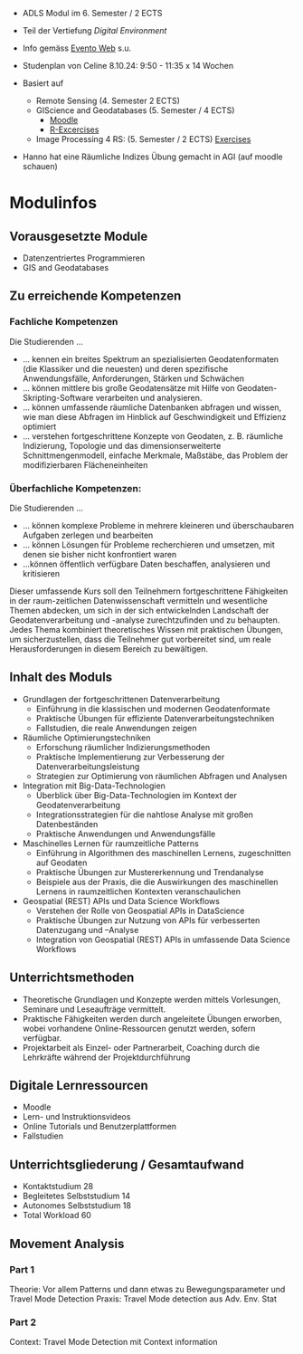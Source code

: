 

- ADLS Modul im 6. Semester / 2 ECTS
- Teil der Vertiefung *Digital Environment*
- Info gemäss [Evento Web](https://eventoweb.zhaw.ch/Evt_Pages/Brn_ModulDetailAZ.aspx?node=9698c362-5514-4689-a3c5-289dc074c8db&IDAnlass=1747495) s.u.
- Studenplan von Celine 8.10.24: 9:50 - 11:35 x 14 Wochen

- Basiert auf 
  - Remote Sensing (4. Semester 2 ECTS)
  - GIScience and Geodatabases (5. Semester / 4 ECTS)
    - [Moodle](https://moodle.zhaw.ch/course/view.php?id=20699)
    - [R-Excercises](https://zhaw-giscience-geodatabases.github.io/)
  - Image Processing 4 RS: (5. Semester / 2 ECTS)
    [Exercises](https://adls-image-processing-for-rs.github.io/RasterDataProcessing/)

- Hanno hat eine Räumliche Indizes Übung gemacht in AGI (auf moodle schauen)


# Modulinfos

## Vorausgesetzte Module 

- Datenzentriertes Programmieren
- GIS and Geodatabases


## Zu erreichende Kompetenzen 

### Fachliche Kompetenzen
 
Die Studierenden ...

- ... kennen ein breites Spektrum an spezialisierten Geodatenformaten (die Klassiker und die neuesten) und deren spezifische Anwendungsfälle, Anforderungen, Stärken und Schwächen 
- ... können mittlere bis große Geodatensätze mit Hilfe von Geodaten-Skripting-Software verarbeiten und analysieren.  
- ... können umfassende räumliche Datenbanken abfragen und wissen, wie man diese Abfragen im Hinblick auf Geschwindigkeit und Effizienz optimiert 
- ... verstehen fortgeschrittene Konzepte von Geodaten, z. B. räumliche Indizierung, Topologie und das dimensionserweiterte Schnittmengenmodell, einfache Merkmale, Maßstäbe, das Problem der modifizierbaren Flächeneinheiten 

 
### Überfachliche Kompetenzen:
 
Die Studierenden ...
 

- ... können komplexe Probleme in mehrere kleineren und überschaubaren Aufgaben zerlegen und bearbeiten
- ... können Lösungen für Probleme recherchieren und umsetzen, mit denen sie bisher nicht konfrontiert waren
- ...können öffentlich verfügbare Daten beschaffen, analysieren und kritisieren


Dieser umfassende Kurs soll den Teilnehmern fortgeschrittene Fähigkeiten in der raum-zeitlichen Datenwissenschaft vermitteln und wesentliche Themen abdecken, um sich in der sich entwickelnden Landschaft der Geodatenverarbeitung und -analyse zurechtzufinden und zu behaupten. Jedes Thema kombiniert theoretisches Wissen mit praktischen Übungen, um sicherzustellen, dass die Teilnehmer gut vorbereitet sind, um reale Herausforderungen in diesem Bereich zu bewältigen.

## Inhalt des Moduls


- Grundlagen der fortgeschrittenen Datenverarbeitung
  - Einführung in die klassischen und modernen Geodatenformate
  - Praktische Übungen für effiziente Datenverarbeitungstechniken
  - Fallstudien, die reale Anwendungen zeigen 
- Räumliche Optimierungstechniken
  - Erforschung räumlicher Indizierungsmethoden
  - Praktische Implementierung zur Verbesserung der Datenverarbeitungsleistung
  - Strategien zur Optimierung von räumlichen Abfragen und Analysen
- Integration mit Big-Data-Technologien
  - Überblick über Big-Data-Technologien im Kontext der Geodatenverarbeitung
  - Integrationsstrategien für die nahtlose Analyse mit großen Datenbeständen
  - Praktische Anwendungen und Anwendungsfälle
- Maschinelles Lernen für raumzeitliche Patterns
  - Einführung in Algorithmen des maschinellen Lernens, zugeschnitten auf Geodaten
  - Praktische Übungen zur Mustererkennung und Trendanalyse
  - Beispiele aus der Praxis, die die Auswirkungen des maschinellen Lernens in raumzeitlichen Kontexten veranschaulichen 
- Geospatial (REST) APIs und Data Science Workflows
  - Verstehen der Rolle von Geospatial APIs in DataScience
  - Praktische Übungen zur Nutzung von APIs für verbesserten Datenzugang und –Analyse
  - Integration von Geospatial (REST) APIs in umfassende Data Science Workflows


## Unterrichtsmethoden 


- Theoretische Grundlagen und Konzepte werden mittels Vorlesungen, Seminare und Leseaufträge vermittelt.
- Praktische Fähigkeiten werden durch angeleitete Übungen erworben, wobei vorhandene Online-Ressourcen genutzt werden, sofern verfügbar.
- Projektarbeit als Einzel- oder Partnerarbeit, Coaching durch die Lehrkräfte während der Projektdurchführung

## Digitale Lernressourcen


- Moodle
- Lern- und Instruktionsvideos
- Online Tutorials und Benutzerplattformen
- Fallstudien


## Unterrichtsgliederung / Gesamtaufwand

- Kontaktstudium 	28
- Begleitetes Selbststudium 	14
- Autonomes Selbststudium 	18
- Total Workload 	60


## Movement Analysis

### Part 1

Theorie: Vor allem Patterns und dann etwas zu Bewegungsparameter und Travel Mode Detection
Praxis: Travel Mode detection aus Adv. Env. Stat


### Part 2

Context: Travel Mode Detection mit Context information